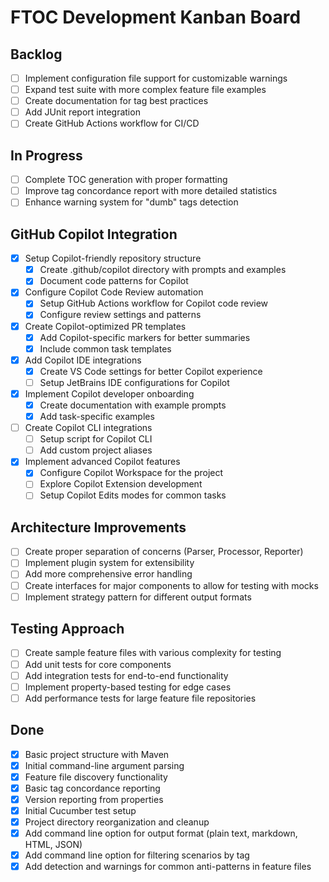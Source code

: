 # FTOC Development Kanban Board

## Backlog
- [ ] Implement configuration file support for customizable warnings
- [ ] Expand test suite with more complex feature file examples
- [ ] Create documentation for tag best practices
- [ ] Add JUnit report integration
- [ ] Create GitHub Actions workflow for CI/CD

## In Progress
- [ ] Complete TOC generation with proper formatting
- [ ] Improve tag concordance report with more detailed statistics
- [ ] Enhance warning system for "dumb" tags detection

## GitHub Copilot Integration
- [x] Setup Copilot-friendly repository structure
  - [x] Create .github/copilot directory with prompts and examples
  - [x] Document code patterns for Copilot
- [x] Configure Copilot Code Review automation
  - [x] Setup GitHub Actions workflow for Copilot code review
  - [x] Configure review settings and patterns
- [x] Create Copilot-optimized PR templates
  - [x] Add Copilot-specific markers for better summaries
  - [x] Include common task templates
- [x] Add Copilot IDE integrations
  - [x] Create VS Code settings for better Copilot experience
  - [ ] Setup JetBrains IDE configurations for Copilot
- [x] Implement Copilot developer onboarding
  - [x] Create documentation with example prompts
  - [x] Add task-specific examples
- [ ] Create Copilot CLI integrations
  - [ ] Setup script for Copilot CLI
  - [ ] Add custom project aliases
- [x] Implement advanced Copilot features
  - [x] Configure Copilot Workspace for the project
  - [ ] Explore Copilot Extension development
  - [ ] Setup Copilot Edits modes for common tasks

## Architecture Improvements
- [ ] Create proper separation of concerns (Parser, Processor, Reporter)
- [ ] Implement plugin system for extensibility
- [ ] Add more comprehensive error handling
- [ ] Create interfaces for major components to allow for testing with mocks
- [ ] Implement strategy pattern for different output formats

## Testing Approach
- [ ] Create sample feature files with various complexity for testing
- [ ] Add unit tests for core components
- [ ] Add integration tests for end-to-end functionality
- [ ] Implement property-based testing for edge cases
- [ ] Add performance tests for large feature file repositories

## Done
- [x] Basic project structure with Maven
- [x] Initial command-line argument parsing
- [x] Feature file discovery functionality
- [x] Basic tag concordance reporting
- [x] Version reporting from properties
- [x] Initial Cucumber test setup
- [x] Project directory reorganization and cleanup
- [x] Add command line option for output format (plain text, markdown, HTML, JSON)
- [x] Add command line option for filtering scenarios by tag
- [x] Add detection and warnings for common anti-patterns in feature files